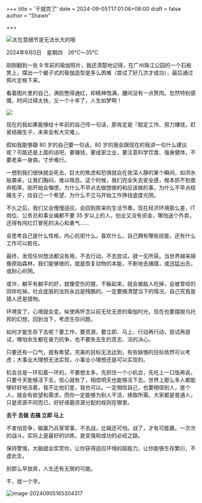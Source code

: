 +++
title = '干就完了'
date = 2024-09-05T17:01:06+08:00
draft = false
author = "Shawn"


+++

![太在意细节是无法长大的哦](https://oss.omoe.eu.org/file/306868b55ac2c85be2346.png)

2024年9月5日　星期四　26℃～35℃

刚刚翻到一张 9 年前的瑜伽照片，我还清楚地记得，在广州珠江公园的一个石板凳上，摆出一个蝎子式的瑜伽造型是多么困难（尝试了好几次才成功），最后通过照片定格下来。

看着图片里的自己，满脸憋得通红，却精神饱满，腰间没有一点赘肉。忽然特别感慨，时间过得太快，又一个十年了，人生如梦啊！

![](https://img.metamind.eu.org/file/9423a1afabb719ea10200.jpg)

现在的我如果能够给十年前的自己传一句话，那肯定是『稳定工作、努力赚钱，赶紧结婚生子，未来会有大灾难』。

假如我能够跟 80 岁的自己要一句话，80 岁的我会跟现在的我讲一句什么建议呢？可能还是上面的话吧，要赚钱，要成家立业，要注意科学饮食、强身健体，不要老来一身病，寸步难行。

一想到我们很快就会死去，巨大的焦虑和恐惧就会在夜深人静的某个瞬间，如洪水般袭来，让我们胸闷，难以喘息。这个时候，我们完全失去安全感，根本抓不到救命稻草。刚开始会悔恨，为什么不早点去做想做的和应该做的事，为什么不早点结婚生子，给自己一个希望，为什么不立马开始工作挣钱虚度光阴。

不久之后，我们又会慢慢适应，会回到原来的生活节奏。现在经济环境那么差，IT 岗位、公务员和事业编都不要 35 岁以上的人，创业又没有资金，哪怕送个外卖，还得有闯红灯冒死的决心和勇气……

会思考自己是什么性格，内心抗拒什么，喜欢什么，自己拥有哪些技能，还有什么工作可以胜任。

最终，发现任何想法都没有用，不去行动，不去尝试，就一无所获。当世界越来越像原始森林，我们能够做的，就是恢复动物的本能，不断地去捕猎，或迅猛出击，或耐心织网。

或许，躺平有躺平的好，就像受伤的狼，不躲起来，就会被敌人吃掉，会被曾经的同伴吃掉。社会底层的法则永远是残酷的。一定要搞清楚当下的情况，自己究竟是猎人还是猎物。

环境变了，心境就会变。纵使再怀念以前无忧无虑的瑜伽时光，现在也要摆脱乌托邦的幻想，回到当下，考虑生存问题。

如何才能生存下去呢？要工作，要资源，要立即、马上，行动再行动，尝试再尝试，哪怕余生都在奋力抗争，也不要失去生的意志、活的决心。

只要还有一口气，就有希望。完美的目标无法达到，有些缺憾的目标依然可以考虑；大事业大理想无法实现，小事业小理想还是可以实现的。

机会总是一环扣着一环的，不要想太多，先抓住一个小机会，先吃上一口饭再说。只要今天能够活下去，信心就有了，相信明天也能够活下去。世界上那么多人都能够好好地活着，我不比他们差，我也可以。一定相信自己，也要相信别人，是个人，就会有欲望和需求，而你一定能够为别人干活，换取所需。大家都是普通人，只是资源不同而已，好好琢磨资源分配的规则在哪里。

**去干 去做 去搞 立即 马上**

不害怕竞争，输赢乃兵家常事，不去战，比输还可怕。战了，才有可能赢。一次次的战斗，实际上是最好的训练，是变强和成功的必经之路。

保持警惕，大脑就会奖赏你，让你获得适应环境的超能力，让你能够生存繁衍，不虚此生。

别那么早放弃，人生还有无限的可能。

干，就一个字。

![image-20240905165304317](https://oss.omoe.eu.org/file/331d446d0123af6f6e339.png)
